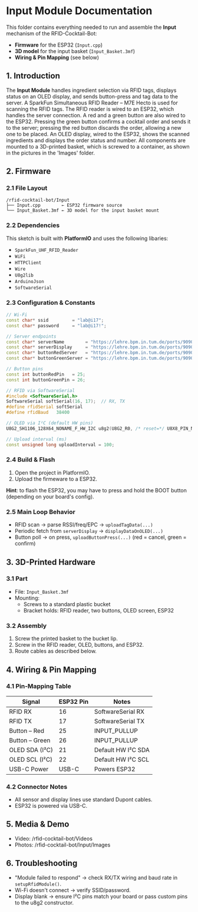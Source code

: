 # Input Module Documentation

This folder contains everything needed to run and assemble the **Input** mechanism of the RFID-Cocktail-Bot:  
- **Firmware** for the ESP32 (`Input.cpp`)  
- **3D model** for the input basket (`Input_Basket.3mf`)  
- **Wiring & Pin Mapping** (see below)

## 1. Introduction

The **Input Module** handles ingredient selection via RFID tags, displays status on an OLED display, and sends button-press and tag data to the server. A SparkFun Simultaneous RFID Reader – M7E Hecto is used for scanning the RFID tags. The RFID reader is wired to an ESP32, which handles the server connection. A red and a green button are also wired to the ESP32. Pressing the green button confirms a cocktail order and sends it to the server; pressing the red button discards the order, allowing a new one to be placed. An OLED display, wired to the ESP32, shows the scanned ingredients and displays the order status and number. All components are mounted to a 3D-printed basket, which is screwed to a container, as shown in the pictures in the 'Images' folder.

## 2. Firmware

### 2.1 File Layout

```
/rfid-cocktail-bot/Input
├── Input.cpp        ← ESP32 firmware source
└── Input_Basket.3mf ← 3D model for the input basket mount
```

### 2.2 Dependencies

This sketch is built with **PlatformIO** and uses the following libaries:
- `SparkFun_UHF_RFID_Reader`  
- `WiFi`  
- `HTTPClient`  
- `Wire`  
- `U8g2lib`  
- `ArduinoJson`  
- `SoftwareSerial`

### 2.3 Configuration & Constants

```cpp
// Wi-Fi
const char* ssid         = "lab@i17";
const char* password     = "lab@i17!";

// Server endpoints
const char* serverName        = "https://lehre.bpm.in.tum.de/ports/9090/rfid_reader/tokens";
const char* serverDisplay     = "https://lehre.bpm.in.tum.de/ports/9090/led/input";
const char* buttonRedServer   = "https://lehre.bpm.in.tum.de/ports/9090/cancel";
const char* buttonGreenServer = "https://lehre.bpm.in.tum.de/ports/9090/confirm";

// Button pins
const int buttonRedPin   = 25;
const int buttonGreenPin = 26;

// RFID via SoftwareSerial
#include <SoftwareSerial.h>
SoftwareSerial softSerial(16, 17);  // RX, TX
#define rfidSerial softSerial
#define rfidBaud   38400

// OLED via I²C (default HW pins)
U8G2_SH1106_128X64_NONAME_F_HW_I2C u8g2(U8G2_R0, /* reset=*/ U8X8_PIN_NONE);

// Upload interval (ms)
const unsigned long uploadInterval = 100;
```

### 2.4 Build & Flash

1. Open the project in PlatformIO.
2. Upload the firmeware to a ESP32.

**Hint**: to flash the ESP32, you may have to press and hold the BOOT button (depending on your board's config).

### 2.5 Main Loop Behavior

- RFID scan → parse RSSI/freq/EPC → `uploadTagData(...)`
- Periodic fetch from `serverDisplay` → `displayDataOnOLED(...)`
- Button poll → on press, `uploadButtonPress(...)` (red = cancel, green = confirm)

## 3. 3D-Printed Hardware

### 3.1 Part

- File: `Input_Basket.3mf`
- Mounting:
  - Screws to a standard plastic bucket
  - Bracket holds: RFID reader, two buttons, OLED screen, ESP32

### 3.2 Assembly

1. Screw the printed basket to the bucket lip.
2. Screw in the RFID reader, OLED, buttons, and ESP32.
3. Route cables as described below.

## 4. Wiring & Pin Mapping

### 4.1 Pin-Mapping Table

| Signal | ESP32 Pin | Notes |
|--------|-----------|-------|
| RFID RX | 16 | SoftwareSerial RX |
| RFID TX | 17 | SoftwareSerial TX |
| Button – Red | 25 | INPUT_PULLUP |
| Button – Green | 26 | INPUT_PULLUP |
| OLED SDA (I²C) | 21 | Default HW I²C SDA |
| OLED SCL (I²C) | 22 | Default HW I²C SCL |
| USB-C Power | USB-C | Powers ESP32 |

### 4.2 Connector Notes

- All sensor and display lines use standard Dupont cables.
- ESP32 is powered via USB-C.

## 5. Media & Demo

- Video: /rfid-cocktail-bot/Videos
- Photos: /rfid-cocktail-bot/Input/Images

## 6. Troubleshooting

- "Module failed to respond" → check RX/TX wiring and baud rate in `setupRfidModule()`.
- Wi-Fi doesn't connect → verify SSID/password.
- Display blank → ensure I²C pins match your board or pass custom pins to the u8g2 constructor.
